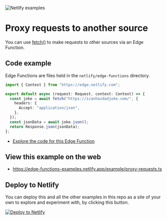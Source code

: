 ![Netlify examples](https://user-images.githubusercontent.com/5865/159468750-df1c2783-39b2-40da-9c0f-971f72a7ea3f.png)

# Proxy requests to another source

You can use [fetch()](https://developer.mozilla.org/en-US/docs/Web/API/fetch) to make requests to other sources via an
Edge Function.

## Code example

Edge Functions are files held in the `netlify/edge-functions` directory.

```ts
import { Context } from "https://edge.netlify.com";

export default async (request: Request, context: Context) => {
  const joke = await fetch("https://icanhazdadjoke.com/", {
    headers: {
      Accept: "application/json",
    },
  });
  const jsonData = await joke.json();
  return Response.json(jsonData);
};
```

- [Explore the code for this Edge Function](../../netlify/edge-functions/proxy-requests.ts)

## View this example on the web

- https://edge-functions-examples.netlify.app/example/proxy-requests.ts

## Deploy to Netlify

You can deploy this and all the other examples in this repo as a site of your own to explore and experiment with, by
clicking this button.

[![Deploy to Netlify](https://www.netlify.com/img/deploy/button.svg)](https://app.netlify.com/start/deploy?repository=https://github.com/netlify/edge-functions-examples&utm_campaign=devex&utm_source=edge-functions-examples&utm_medium=web&utm_content=Deploy%20Edge%20Functions%20Examples%20to%20Netlify)
